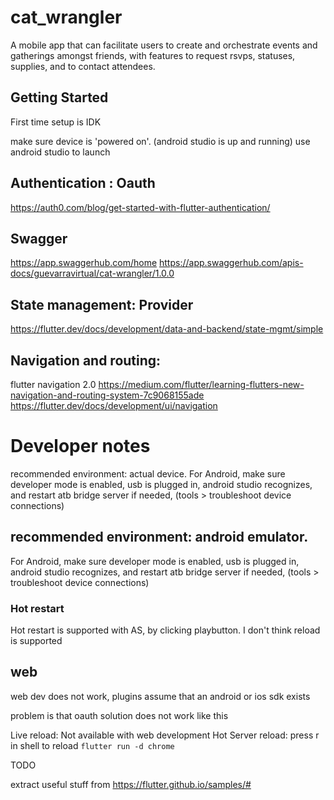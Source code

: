# cat_wrangler


A mobile app that can facilitate users to create and orchestrate events and gatherings amongst friends, with features to request rsvps, statuses, supplies, and to contact attendees.


## Getting Started

First time setup is IDK


make sure device is 'powered on'. (android studio is up and running)
use android studio to launch

## Authentication : Oauth
https://auth0.com/blog/get-started-with-flutter-authentication/

## Swagger
https://app.swaggerhub.com/home
https://app.swaggerhub.com/apis-docs/guevarravirtual/cat-wrangler/1.0.0


## State management: Provider

https://flutter.dev/docs/development/data-and-backend/state-mgmt/simple

## Navigation and routing:
flutter navigation 2.0
https://medium.com/flutter/learning-flutters-new-navigation-and-routing-system-7c9068155ade
https://flutter.dev/docs/development/ui/navigation

# Developer notes
recommended environment: actual device. For Android, make sure developer mode is enabled, usb is plugged in, android studio recognizes, and restart atb bridge server if needed, (tools > troubleshoot device connections)


## recommended environment: android emulator.
 For Android, make sure developer mode is enabled, usb is plugged in, android studio recognizes, and restart atb bridge server if needed, (tools > troubleshoot device connections)
### Hot restart
Hot restart is supported with AS, by clicking playbutton. I don't think reload is supported

## web
web dev does not work, plugins assume that an android or ios sdk exists

problem is that oauth solution does not work like this


Live reload: Not available with web development
Hot Server reload: press r in shell to reload
`flutter run -d chrome`

TODO

extract useful stuff from https://flutter.github.io/samples/#